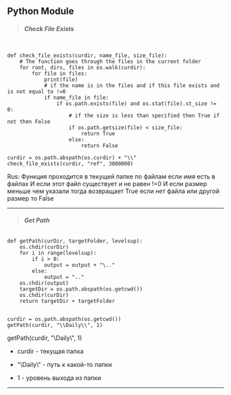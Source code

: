 ## **Python Module**

> ###### **Check File Exists**

```

def check_file_exists(curdir, name_file, size_file):
    # The function goes through the files in the current folder
    for root, dirs, files in os.walk(curdir):
        for file in files:
            print(file)
            # if the name is in the files and if this file exists and is not equal to !=0
            if name_file in file:
                if os.path.exists(file) and os.stat(file).st_size != 0:
                    # if the size is less than specified then True if not then False
                    if os.path.getsize(file) < size_file:
                        return True
                    else:
                        return False

curdir = os.path.abspath(os.curdir) + "\\"
check_file_exists(curdir, "ref", 3000000)

```

Rus: Функция проходится в текущей папке по файлам если имя есть в файлах
И если этот файл существует и не равен !=0
И если размер меньше чем указали тогда возвращает True если нет файла или другой размер то False

---

> ###### **Get Path**

```
def getPath(curDir, targetFolder, levelsup):
    os.chdir(curDir)
    for i in range(levelsup):
        if i > 0:
            output = output + "\.."
        else:
            output = ".."
    os.chdir(output)
    targetDir = os.path.abspath(os.getcwd())
    os.chdir(curDir)
    return targetDir + targetFolder


curdir = os.path.abspath(os.getcwd())
getPath(curdir, "\\Daily\\", 1)

```

getPath(curdir, "\\Daily\\", 1)

* curdir - текущая папка
* "\\Daily\\" - путь к какой-то папки

* 1 - уровень выхода из папки

---
